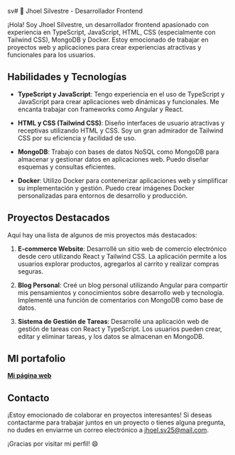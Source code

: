 sv# 👋 Jhoel Silvestre - Desarrollador Frontend

¡Hola! Soy Jhoel Silvestre, un desarrollador frontend apasionado con experiencia en TypeScript, JavaScript, HTML, CSS (especialmente con Tailwind CSS), MongoDB y Docker. Estoy emocionado de trabajar en proyectos web y aplicaciones para crear experiencias atractivas y funcionales para los usuarios.

## Habilidades y Tecnologías

- **TypeScript y JavaScript**: Tengo experiencia en el uso de TypeScript y JavaScript para crear aplicaciones web dinámicas y funcionales. Me encanta trabajar con frameworks como Angular y React.

- **HTML y CSS (Tailwind CSS)**: Diseño interfaces de usuario atractivas y receptivas utilizando HTML y CSS. Soy un gran admirador de Tailwind CSS por su eficiencia y facilidad de uso.

- **MongoDB**: Trabajo con bases de datos NoSQL como MongoDB para almacenar y gestionar datos en aplicaciones web. Puedo diseñar esquemas y consultas eficientes.

- **Docker**: Utilizo Docker para contenerizar aplicaciones web y simplificar su implementación y gestión. Puedo crear imágenes Docker personalizadas para entornos de desarrollo y producción.

## Proyectos Destacados

Aquí hay una lista de algunos de mis proyectos más destacados:

1. **E-commerce Website**: Desarrollé un sitio web de comercio electrónico desde cero utilizando React y Tailwind CSS. La aplicación permite a los usuarios explorar productos, agregarlos al carrito y realizar compras seguras.

2. **Blog Personal**: Creé un blog personal utilizando Angular para compartir mis pensamientos y conocimientos sobre desarrollo web y tecnología. Implementé una función de comentarios con MongoDB como base de datos.

3. **Sistema de Gestión de Tareas**: Desarrollé una aplicación web de gestión de tareas con React y TypeScript. Los usuarios pueden crear, editar y eliminar tareas, y los datos se almacenan en MongoDB.

## MI portafolio

[**Mi página web**](https://jhoel-silvestre.web.app/#/home)

## Contacto

¡Estoy emocionado de colaborar en proyectos interesantes! Si deseas contactarme para trabajar juntos en un proyecto o tienes alguna pregunta, no dudes en enviarme un correo electrónico a [jhoel.sv25@mail.com](mailto:jhoel.sv25@mail.com).

¡Gracias por visitar mi perfil! 😄
